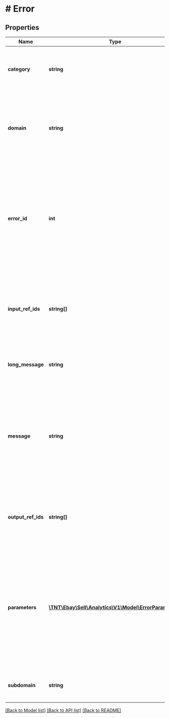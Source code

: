 # # Error

## Properties

Name | Type | Description | Notes
------------ | ------------- | ------------- | -------------
**category** | **string** | Identifies whether the error was in the REQUEST or happened when running the APPLICATION. | [optional]
**domain** | **string** | The primary system where the error occurred. This is relevant for application errors. For Analytics errors, it always has the value API_ANALYTICS. | [optional]
**error_id** | **int** | A positive integer that uniquely identifies the specific error condition that occurred. Your application can use error codes as identifiers in your customized error-handling algorithms. Traffic report error IDs range from 50001 to 50500. | [optional]
**input_ref_ids** | **string[]** | Identifies specific request elements associated with the error, if any. inputRefId&#39;s response is format specific. For JSON, use JSONPath notation. | [optional]
**long_message** | **string** | A more detailed explanation of the error than given in the message error field. | [optional]
**message** | **string** | Information on how to correct the problem, in the end user&#39;s terms and language where applicable. Its value is at most 50 characters long. If applicable, the value is localized in the end user&#39;s requested locale. | [optional]
**output_ref_ids** | **string[]** | Identifies specific response elements associated with the error, if any. Path format is the same as inputRefId. | [optional]
**parameters** | [**\TNT\Ebay\Sell\Analytics\V1\Model\ErrorParameter[]**](ErrorParameter.md) | This optional list of name/value pairs that contain context-specific ErrorParameter objects, with each item in the list being a parameter (or input field name) that caused an error condition. Each ErrorParameter object consists of two fields, a name and a value. | [optional]
**subdomain** | **string** | If present, indicates which subsystem in which the error occurred. | [optional]

[[Back to Model list]](../../README.md#models) [[Back to API list]](../../README.md#endpoints) [[Back to README]](../../README.md)
